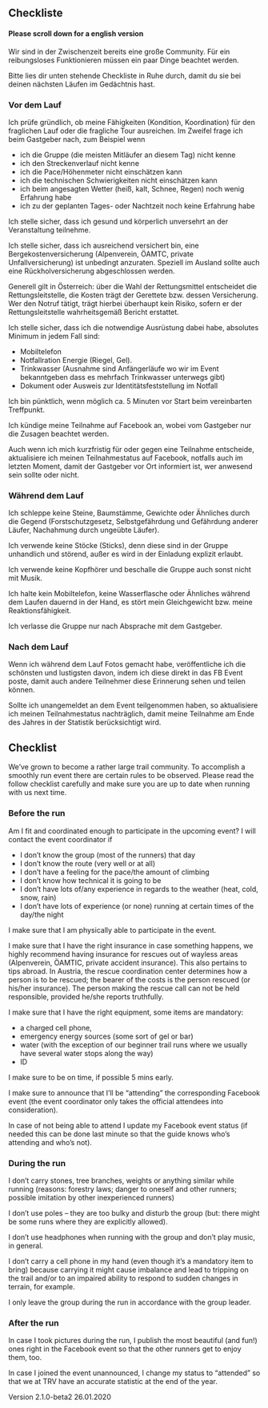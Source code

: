 ## Checkliste

#### Please scroll down for a english version

Wir sind in der Zwischenzeit bereits eine große Community. Für ein reibungsloses Funktionieren müssen ein paar Dinge beachtet werden. 

Bitte lies dir unten stehende Checkliste in Ruhe durch, damit du sie bei deinen nächsten Läufen im Gedächtnis hast.


### Vor dem Lauf

Ich prüfe gründlich, ob meine Fähigkeiten (Kondition, Koordination) für den fraglichen Lauf oder die fragliche Tour ausreichen. Im Zweifel frage ich beim Gastgeber nach, zum Beispiel wenn



- ich die Gruppe (die meisten Mitläufer an diesem Tag) nicht kenne 
- ich den Streckenverlauf nicht kenne
- ich die Pace/Höhenmeter nicht einschätzen kann
- ich die technischen Schwierigkeiten nicht einschätzen kann
- ich beim angesagten Wetter (heiß, kalt, Schnee, Regen) noch wenig Erfahrung habe
- ich zu der geplanten Tages- oder Nachtzeit noch keine Erfahrung habe

Ich stelle sicher, dass ich gesund und körperlich unversehrt an der Veranstaltung teilnehme.

Ich stelle sicher, dass ich ausreichend versichert bin, eine Bergekostenversicherung (Alpenverein, ÖAMTC, private Unfallversicherung) ist unbedingt anzuraten. Speziell im Ausland sollte auch eine Rückholversicherung abgeschlossen werden.

Generell gilt in Österreich:  über die Wahl der Rettungsmittel entscheidet die Rettungsleitstelle, die Kosten trägt der Gerettete bzw. dessen Versicherung. Wer den Notruf tätigt, trägt hierbei überhaupt kein Risiko, sofern er der Rettungsleitstelle wahrheitsgemäß Bericht erstattet.

Ich stelle sicher, dass ich die notwendige Ausrüstung dabei habe, absolutes Minimum in jedem Fall sind:
- Mobiltelefon
- Notfallration Energie (Riegel, Gel).
- Trinkwasser (Ausnahme sind Anfängerläufe wo wir im Event bekanntgeben dass es mehrfach Trinkwasser unterwegs gibt)
- Dokument oder Ausweis zur Identitätsfeststellung im Notfall


Ich bin pünktlich, wenn möglich ca. 5 Minuten vor Start beim vereinbarten Treffpunkt.

Ich kündige meine Teilnahme auf Facebook an, wobei vom Gastgeber nur die Zusagen beachtet werden.

Auch wenn ich mich kurzfristig für oder gegen eine Teilnahme entscheide, aktualisiere ich meinen Teilnahmestatus auf Facebook, notfalls auch im letzten Moment, damit der Gastgeber vor Ort informiert ist, wer anwesend sein sollte oder nicht.


### Während dem Lauf

Ich schleppe keine Steine, Baumstämme, Gewichte oder Ähnliches durch die Gegend (Forstschutzgesetz, Selbstgefährdung und Gefährdung anderer Läufer, Nachahmung durch ungeübte Läufer).

Ich verwende keine Stöcke (Sticks), denn diese sind in der Gruppe unhandlich und störend, außer es wird in der Einladung explizit erlaubt.

Ich verwende keine Kopfhörer und beschalle die Gruppe auch sonst nicht mit Musik.

Ich halte kein Mobiltelefon, keine Wasserflasche oder Ähnliches während dem Laufen dauernd in der Hand, es stört mein Gleichgewicht bzw. meine Reaktionsfähigkeit.

Ich verlasse die Gruppe nur nach Absprache mit dem Gastgeber.

### Nach dem Lauf

Wenn ich während dem Lauf Fotos gemacht habe, veröffentliche ich die schönsten und lustigsten davon, indem ich diese direkt in das FB Event poste, damit auch andere Teilnehmer diese Erinnerung sehen und teilen können.

Sollte ich unangemeldet an dem Event teilgenommen haben, so aktualisiere ich meinen Teilnahmestatus nachträglich, damit meine Teilnahme am Ende des Jahres in der Statistik berücksichtigt wird.

## Checklist

We’ve grown to become a rather large trail community. To accomplish a smoothly run event there are certain rules to be observed.
Please read the follow checklist carefully and make sure you are up to date when running with us next time.

### Before the run

Am I fit and coordinated enough to participate in the upcoming event?
I will contact the event coordinator if
- I don’t know the group (most of the runners) that day
- I don’t know the route (very well or at all)
- I don’t have a feeling for the pace/the amount of climbing
- I don’t know how technical it is going to be
- I don’t have lots of/any experience in regards to the weather (heat, cold, snow, rain)
- I don’t have lots of experience (or none) running at certain times of the day/the night

I make sure that I am physically able to participate in the event.

I make sure that I have the right insurance in case something happens, we highly recommend having insurance for rescues out of wayless areas (Alpenverein, ÖAMTIC, private accident insurance). This also pertains to tips abroad.
In Austria, the rescue coordination center determines how a person is to be rescued; the bearer of the costs is the person rescued (or his/her insurance). The person making the rescue call can not be held responsible, provided he/she reports truthfully.



I make sure that I have the right equipment, some items are mandatory:
- a charged cell phone,
- emergency energy sources (some sort of gel or bar)
- water (with the exception of our beginner trail runs where we usually have several water stops along the way)
- ID

I make sure to be on time, if possible 5 mins early.

I make sure to announce that I’ll be “attending” the corresponding Facebook event (the event coordinator only takes the official attendees into consideration).

In case of not being able to attend I update my Facebook event status (if needed this can be done last minute so that the guide knows who’s attending and who’s not).


### During the run

I don’t carry stones, tree branches, weights or anything similar while running (reasons: forestry laws; danger to oneself and other runners; possible imitation by other  inexperienced runners)

I don’t use poles – they are too bulky and disturb the group (but: there might be some runs where they are explicitly allowed).

I don’t use headphones when running with the group and don’t play music, in general.

I don’t carry a cell phone in my hand (even though it’s a mandatory item to bring) because carrying it might cause imbalance and lead to tripping on the trail and/or to an impaired ability to respond to sudden changes in terrain, for example.


I only leave the group during the run in accordance with the group leader.


### After the run

In case I took pictures during the run, I publish the most beautiful (and fun!) ones right in the Facebook event so that the other runners get to enjoy them, too.

In case I joined the event unannounced, I change my status to “attended” so that we at TRV have an accurate statistic at the end of the year.


Version 2.1.0-beta2 26.01.2020

